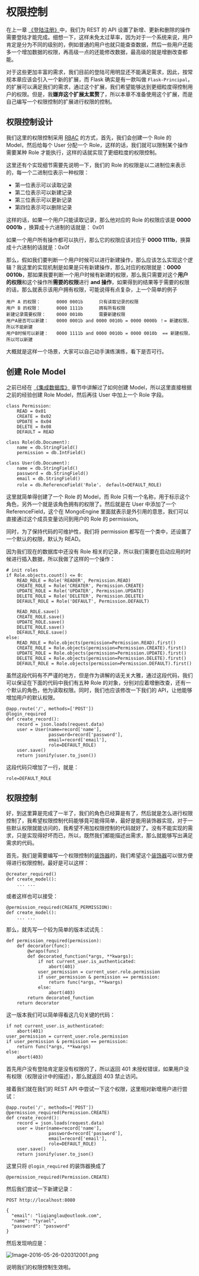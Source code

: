 # 权限控制

在上一章 [《登陆注册》](chapter005.md)中，我们为 REST 的 API 设置了新增、更新和删除的操作需要登陆才能完成。细想一下，这样未免太过草率，因为对于一个系统来说，用户肯定是分为不同的级别的，例如普通的用户也就只能查查数据，然后一些用户还能多一个增加数据的权限，再高级一点的还能修改数据，最高级的就是增删改查都能。

对于这些更加丰富的需求，我们目前的登陆可用明显还不能满足需求，因此，按常规本章应该会引入一个新的扩展，而 Flask 确实是有一款叫做 `Flask-Principal`，的扩展可以满足我们的需求，通过这个扩展，我们希望能够达到更细粒度得控制用户的权限。但是，我**嫌弃这个扩展太累赘**了，所以本章不准备使用这个扩展，而是自己编写一个权限控制的扩展进行权限的控制。

## 权限控制设计

我们这里的权限控制采用 [RBAC](https://en.wikipedia.org/wiki/Role-based_access_control) 的方式，首先，我们会创建一个 Role 的 Model，然后给每个 User 分配一个 Role，这样的话，我们就可以限制某个操作需要某种 Role 才能执行，这样的话就实现了更细粒度的权限控制。

这里还有个实现细节需要先说明一下，我们的 Role 的权限是以二进制位来表示的，每一个二进制位表示一种权限：

- 第一位表示可以读取记录
- 第二位表示可以新建记录
- 第三位表示可以更新记录
- 第四位表示可以删除记录

这样的话，如果一个用户只能读取记录，那么他对应的 Role 的权限应该是 **0000 0001b** ，换算成十六进制的话就是： 0x01

如果一个用户所有操作都可以执行，那么它的权限应该对应于 **0000 1111b**，换算成十六进制的话就是：0x0f 

那么，假如我们要判断一个用户时候可以进行新建操作，那么应该怎么实现这个逻辑？我这里的实现机制是如果是只有新建操作，那么对应的权限就是：**0000 0010b**，那如果我要判断一个用户时候有新建的权限，那么我只需要对这个**用户的权限**和这个操作所**需要的权限**进行 **and 操作**，如果得到的结果等于需要的权限的话，那么就表示该用户拥有权限，可能说得有点复杂，上一个简单的例子

	用户 A 的权限：      0000 0001b      只有读取记录的权限
	用户 B 的权限：      0000 1111b      拥有所有权限
	新建记录需要权限：    0000 0010b      需要新建权限
	用户A是否可以新建：   0000 0001b and 0000 0010b = 0000 0000b ！= 新建权限，所以不能新建
	用户B时候可以新建：   0000 1111b and 0000 0010b = 0000 0010b  == 新建权限，所以可以新建
 
大概就是这样一个场景，大家可以自己动手演练演练，看下是否可行。

## 创建 Role Model

之前已经在 [《集成数据库》](chapter004.md) 章节中讲解过了如何创建 Model，所以这里直接根据之前的经验创建 Role Model，然后再往 User 中加上一个 Role 字段。

	class Permission:
	    READ = 0x01  
	    CREATE = 0x02
	    UPDATE = 0x04     
	    DELETE = 0x08
	    DEFAULT = READ

	class Role(db.Document):
	    name = db.StringField()
	    permission = db.IntField()
          
	class User(db.Document):
	    name = db.StringField()
	    password = db.StringField()
	    email = db.StringField()
	    role = db.ReferenceField('Role'， default=DEFAULT_ROLE)

这里就简单得创建了一个 Role 的 Model，而 Role 只有一个名称，用于标示这个角色，另外一个就是该角色拥有的权限了。然后就是在 User 中添加了一个 ReferenceField，这个在 MongoEngine 里面就表示是外引用的意思，我们可以直接通过这个成员变量访问到用户的 Role 的 permission。

同时，为了保持代码的可维护性，我们将 permission 都写在一个类中，还设置了一个默认的权限，默认为 READ。

因为我们现在的数据库中还没有 Role 相关的记录，所以我们需要在启动应用的时候进行插入数据，所以我做了这样的一个操作：

	# init roles     
	if Role.objects.count() <= 0:  
	    READ_ROLE = Role('READER', Permission.READ)
	    CREATE_ROLE = Role('CREATER', Permission.CREATE)
	    UPDATE_ROLE = Role('UPDATER', Permission.UPDATE)
	    DELETE_ROLE = Role('DELETER', Permission.DELETE)
	    DEFAULT_ROLE = Role('DEFAULT', Permission.DEFAULT)

	    READ_ROLE.save()
	    CREATE_ROLE.save()
	    UPDATE_ROLE.save()
	    DELETE_ROLE.save()
	    DEFAULT_ROLE.save()
	else:            
	    READ_ROLE = Role.objects(permission=Permission.READ).first()
	    CREATE_ROLE = Role.objects(permission=Permission.CREATE).first()
	    UPDATE_ROLE = Role.objects(permission=Permission.UPDATE).first()
	    DELETE_ROLE = Role.objects(permission=Permission.DELETE).first()
	    DEFAULT_ROLE = Role.objects(permission=Permission.DEFAULT).first()

虽然这段代码有不严谨的地方，但是作为讲解的话无关大雅，通过这段代码，我们可以保证在下面的代码中我们有五种 Role 的对象，分别对应着增删改查，还有一个默认的角色，他为读取权限。同时，我们也应该修改一下我们的 API，让他能够增加用户的默认权限。

	@app.route('/', methods=['POST'])
	@login_required 
	def create_record():
	    record = json.loads(request.data)
	    user = User(name=record['name'],
	                password=record['password'],
	                email=record['email'],
	                role=DEFAULT_ROLE)
	    user.save() 
	    return jsonify(user.to_json())

这段代码只增加了一行，就是：

	role=DEFAULT_ROLE

## 权限控制

好，到这里算是完成了一半了，我们的角色已经算是有了，然后就是怎么进行权限控制了，我希望权限控制代码能够竟可能得简单，最好是能用装饰器实现，对于一些默认权限就能访问的，我希望不用加权限控制的代码就好了。没有不能实现的需求，只是实现得好坏而已，所以，既然我们都能描述出需求，那么就能够写出满足需求的代码。

首先，我们是需要编写一个权限控制的[装饰器](https://liuliqiang.info/python-decorator-description/)的，我们希望这个[装饰器](https://liuliqiang.info/python-decorator-description/)可以很方便得进行权限控制，最好是可以这样：

	@creater_required()
	def create_model():
		... ...

或者这样也可以接受：

	@permission_required(CREATE_PERMISSION):
	def create_model():
		... ...

那么，就先写一个较为简单的版本试试先：

	def permission_required(permission):
	    def decorator(func):           
	        @wraps(func)               
	        def decorated_function(*args, **kwargs):
				if not current_user.is_authenticated:
					abort(401) 
	            user_permission = current_user.role.permission
	            if user_permission & permission == permission:
	                return func(*args, **kwargs)
	            else:                  
	                abort(403)         
	        return decorated_function
	    return decorator

这一版本我们可以简单得看这几句关键的代码：

	if not current_user.is_authenticated:
		abort(401) 
    user_permission = current_user.role.permission
    if user_permission & permission == permission:
        return func(*args, **kwargs)
    else:                  
        abort(403) 

首先用户没有登陆肯定是没有权限的了，所以返回 401 未授权错误，如果用户没有权限（权限设计中的描述），那么就返回 403 禁止访问。

接着我们就在我们的 REST API 中尝试一下这个权限，这里相对新增用户进行尝试：

	@app.route('/', methods=['POST'])
	@permission_required(Permission.CREATE)   
	def create_record():               
	    record = json.loads(request.data) 
	    user = User(name=record['name'],  
	                password=record['password'],
	                email=record['email'],
	                role=DEFAULT_ROLE)  
	    user.save()                     
	    return jsonify(user.to_json()

这里只将 `@login_required` 的装饰器换成了

	@permission_required(Permission.CREATE)

然后我们尝试一下新建记录：

	POST http://localhost:8080
	
	{
	  "email": "liqianglau@outlook.com",
	  "name": "tyrael",
	  "password": "password"
	}

然后发现响应是：

![Image-2016-05-26-020312001.png](https://ooo.0o0.ooo/2016/05/25/5745ea1c6bd61.png)

说明我们的权限控制生效啦。


